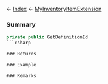 ← [Index](Api-Index) ← [MyInventoryItemExtension](VRage.Game.ModAPI.Ingame.MyInventoryItemExtension)

### Summary

```csharp
private public GetDefinitionId
```csharp

### Returns

### Example

### Remarks

